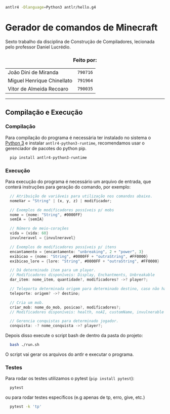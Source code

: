 ```bash
antlr4 -Dlanguage=Python3 antlr/hello.g4
```

# Gerador de comandos de Minecraft

Sexto trabalho da disciplina de Construção de Compiladores, lecionada pelo professor Daniel Lucrédio.

<h3 align="center">
  Feito por:
</h3>

<div align="center">
  <table>
    <tr>
      <td>João Dini de Miranda</td>
      <td><code>790716</code></td>
    </tr>
    <tr>
      <td>Miguel Henrique Chinellato</td>
      <td><code>791964</code></td>
    </tr>
    <tr>
      <td>Vitor de Almeida Recoaro</td>
      <td><code>790035</code></td>
    </tr>
  </table>
</div>

---

## Compilação e Execução

### Compilação

Para compilação do programa é necessária ter instalado no sistema o [Python 3](https://www.python.org/) e instalar `antlr4-python3-runtime`, recomendamos usar o gerenciador de pacotes do python pip.

```bash
  pip install antlr4-python3-runtime
```

### Execução

Para execução do programa é necessário um arquivo de entrada, que conterá instruções para geração do comando, por exemplo:

```Rust
  // Atribuição de variáveis para utilização nos comandos abaixo.
  nomeVar = "String" | (x, y, z) | modificador;

  // Exemplos de modificadores possíveis p/ mobs
  nome = {nome: "String", #0000FF}
  semIA = {semIA}

  // Número de meio-corações
  vida = {vida: 60}
  invulneravel = {invulneravel}

  // Exemplos de modificadores possíveis p/ itens
  encantamento = {encantamento: "unbreaking", 2 + "power", 3}
  exibicao = {nome: "String", #0000FF + "outraString", #FF0000}
  exibicao_lore = {lore: "String", #0000FF + "outraString", #FF0000}

  // Dá determinado item para um player.
  // Modificadores disponíveis: Display, Enchantments, Unbreakable
  dar_item: nome_item, quantidade?, modificadores? ->? player?;

  // Teleporta determinada origem para determinado destino, caso não haja origem, a origem será o próprio player.
  teleporte: origem? ->? destino;

  // Cria um mob.
  criar_mob: nome_do_mob, posicao?, modificadores?;
  // Modificadores disponíveis: health, noAI, customName, invulnerable

  // Gerencia conquistas para determinado jogador.
  conquista: -? nome_conquista ->? player?;
```

Depois disso execute o script bash de dentro da pasta do projeto:

```bash
  bash ./run.sh
```

O script vai gerar os arquivos do antlr e executar o programa.

### Testes

Para rodar os testes utilizamos o pytest (`pip install pytest`):

```bash
  pytest
```

ou para rodar testes específicos (e.g apenas de tp, erro, give, etc.)

```bash
  pytest -k 'tp'
```
